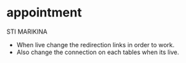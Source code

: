 # appointment

STI MARIKINA

- When live change the redirection links in order to work.
- Also change the connection on each tables when its live.

